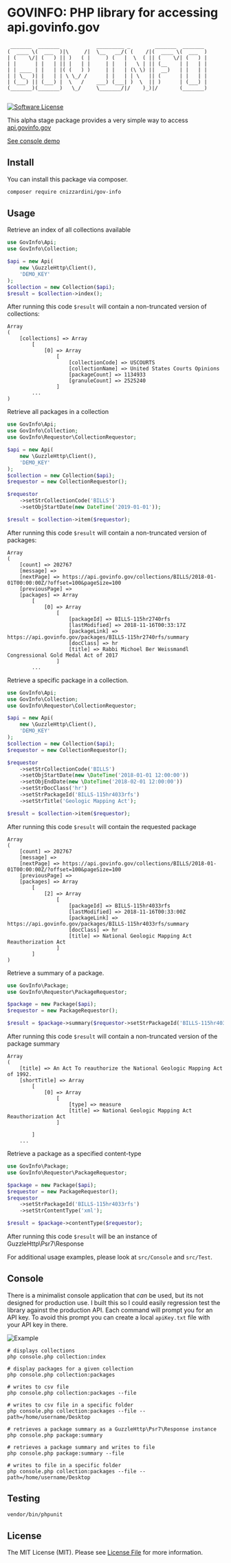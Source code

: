 # GOVINFO: PHP library for accessing api.govinfo.gov

```text
 _______  _______            _________ _        _______  _______ 
(  ____ \(  ___  )|\     /|  \__   __/( (    /|(  ____ \(  ___  )
| (    \/| (   ) || )   ( |     ) (   |  \  ( || (    \/| (   ) |
| |      | |   | || |   | |     | |   |   \ | || (__    | |   | |
| | ____ | |   | |( (   ) )     | |   | (\ \) ||  __)   | |   | |
| | \_  )| |   | | \ \_/ /      | |   | | \   || (      | |   | |
| (___) || (___) |  \   /    ___) (___| )  \  || )      | (___) |
(_______)(_______)   \_/     \_______/|/    )_)|/       (_______)
                                                                 
```

[![Software License](https://img.shields.io/badge/license-MIT-brightgreen.svg?style=flat-square)](LICENSE.md)

This alpha stage package provides a very simple way to access [api.govinfo.gov](https://api.govinfo.gov/docs/)

[See console demo](#Console)

## Install

You can install this package via composer.

```bash
composer require cnizzardini/gov-info
```

## Usage

Retrieve an index of all collections available

```php
use GovInfo\Api;
use GovInfo\Collection;

$api = new Api(
    new \GuzzleHttp\Client(), 
    'DEMO_KEY'
);
$collection = new Collection($api);
$result = $collection->index();
```

After running this code `$result` will contain a non-truncated version of collections:

```
Array
(
    [collections] => Array
        [
            [0] => Array
                [
                    [collectionCode] => USCOURTS
                    [collectionName] => United States Courts Opinions
                    [packageCount] => 1134933
                    [granuleCount] => 2525240
                ]
        ...
)

```

Retrieve all packages in a collection

```php
use GovInfo\Api;
use GovInfo\Collection;
use GovInfo\Requestor\CollectionRequestor;

$api = new Api(
    new \GuzzleHttp\Client(), 
    'DEMO_KEY'
);
$collection = new Collection($api);
$requestor = new CollectionRequestor();

$requestor
    ->setStrCollectionCode('BILLS')
    ->setObjStartDate(new DateTime('2019-01-01'));

$result = $collection->item($requestor);

```

After running this code `$result` will contain a non-truncated version of packages:

```
Array
(
    [count] => 202767
    [message] => 
    [nextPage] => https://api.govinfo.gov/collections/BILLS/2018-01-01T00:00:00Z/?offset=100&pageSize=100
    [previousPage] => 
    [packages] => Array
        [
            [0] => Array
                [
                    [packageId] => BILLS-115hr2740rfs
                    [lastModified] => 2018-11-16T00:33:17Z
                    [packageLink] => https://api.govinfo.gov/packages/BILLS-115hr2740rfs/summary
                    [docClass] => hr
                    [title] => Rabbi Michoel Ber Weissmandl Congressional Gold Medal Act of 2017
                ]
        ...
```

Retrieve a specific package in a collection. 

```php
use GovInfo\Api;
use GovInfo\Collection;
use GovInfo\Requestor\CollectionRequestor;

$api = new Api(
    new \GuzzleHttp\Client(), 
    'DEMO_KEY'
);
$collection = new Collection($api);
$requestor = new CollectionRequestor();

$requestor
    ->setStrCollectionCode('BILLS')
    ->setObjStartDate(new \DateTime('2018-01-01 12:00:00'))
    ->setObjEndDate(new \DateTime('2018-02-01 12:00:00'))
    ->setStrDocClass('hr')
    ->setStrPackageId('BILLS-115hr4033rfs')
    ->setStrTitle('Geologic Mapping Act');

$result = $collection->item($requestor);
```

After running this code `$result` will contain the requested package

```
Array
(
    [count] => 202767
    [message] => 
    [nextPage] => https://api.govinfo.gov/collections/BILLS/2018-01-01T00:00:00Z/?offset=100&pageSize=100
    [previousPage] => 
    [packages] => Array
        [
            [2] => Array
                [
                    [packageId] => BILLS-115hr4033rfs
                    [lastModified] => 2018-11-16T00:33:00Z
                    [packageLink] => https://api.govinfo.gov/packages/BILLS-115hr4033rfs/summary
                    [docClass] => hr
                    [title] => National Geologic Mapping Act Reauthorization Act
                ]
        ]
)
```

Retrieve a summary of a package.

```php
use GovInfo\Package;
use GovInfo\Requestor\PackageRequestor;

$package = new Package($api);
$requestor = new PackageRequestor();

$result = $package->summary($requestor->setStrPackageId('BILLS-115hr4033rfs'));
```

After running this code `$result` will contain a non-truncated version of the package summary

```
Array
(
    [title] => An Act To reauthorize the National Geologic Mapping Act of 1992.
    [shortTitle] => Array
        [
            [0] => Array
                [
                    [type] => measure
                    [title] => National Geologic Mapping Act Reauthorization Act
                ]

        ]
    ...
```

Retrieve a package as a specified content-type

```php
use GovInfo\Package;
use GovInfo\Requestor\PackageRequestor;

$package = new Package($api);
$requestor = new PackageRequestor();
$requestor
    ->setStrPackageId('BILLS-115hr4033rfs')
    ->setStrContentType('xml');

$result = $package->contentType($requestor);
```

After running this code `$result` will be an instance of GuzzleHttp\Psr7\Response

For additional usage examples, please look at `src/Console` and `src/Test`. 

## Console 

There is a minimalist console application that *can* be used, but its not designed for production use. 
I built this so I could easily regression test the library against the production API. Each command 
will prompt you for an API key. To avoid this prompt you can create a local `apiKey.txt` file with your 
API key in there.

![Example](./docs/console-demo.svg)

```shell
# displays collections
php console.php collection:index

# display packages for a given collection 
php console.php collection:packages

# writes to csv file
php console.php collection:packages --file

# writes to csv file in a specific folder
php console.php collection:packages --file --path=/home/username/Desktop

# retrieves a package summary as a GuzzleHttp\Psr7\Response instance
php console.php package:summary

# retrieves a package summary and writes to file
php console.php package:summary --file

# writes to file in a specific folder
php console.php collection:packages --file --path=/home/username/Desktop
```

## Testing

```bash
vendor/bin/phpunit
```

## License

The MIT License (MIT). Please see [License File](LICENSE.md) for more information.